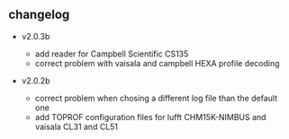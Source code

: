 ## changelog

* v2.0.3b
    + add reader for Campbell Scientific CS135
    + correct problem with vaisala and campbell HEXA profile decoding


* v2.0.2b
    + correct problem when chosing a different log file than the default one
    + add TOPROF configuration files for lufft CHM15K-NIMBUS and vaisala CL31 and CL51